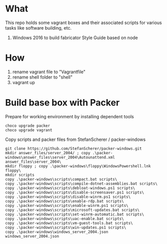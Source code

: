 # What
This repo holds some vagrant boxes and their associated scripts for various tasks like software building, etc. 

1.  Windows 2016 to build fabricator Style Guide based on node

# How

1.  rename vagrant file to "Vagrantfile"
2.  rename shell folder to "shell"
3.  vagrant up

# Build base box with Packer
Prepare for working environment by installing dependent tools
```
choco upgrade packer
choco upgrade vagrant
```
Copy scripts and packer files from  StefanScherer / packer-windows
```
git clone https://github.com/StefanScherer/packer-windows.git
mkdir answer_files/server_2004/ ; copy .\packer-windows\answer_files\server_2004\Autounattend.xml answer_files\server_2004\
mkdir floppy ; copy .\packer-windows\floppy\WindowsPowershell.lnk floppy\
mkdir scripts 
copy .\packer-windows\scripts\compact.bat scripts\
copy .\packer-windows\scripts\compile-dotnet-assemblies.bat scripts\
copy .\packer-windows\scripts\debloat-windows.ps1 scripts\
copy .\packer-windows\scripts\disable-screensaver.ps1 scripts\
copy .\packer-windows\scripts\disable-winrm.ps1 scripts\
copy .\packer-windows\scripts\enable-rdp.bat scripts\
copy .\packer-windows\scripts\enable-winrm.ps1 scripts\
copy .\packer-windows\scripts\microsoft-updates.bat scripts\
copy .\packer-windows\scripts\set-winrm-automatic.bat scripts\
copy .\packer-windows\scripts\uac-enable.bat scripts\
copy .\packer-windows\scripts\vm-guest-tools.bat scripts\
copy .\packer-windows\scripts\win-updates.ps1 scripts\
copy .\packer-windows\windows_server_2004.json windows_server_2004.json
```
